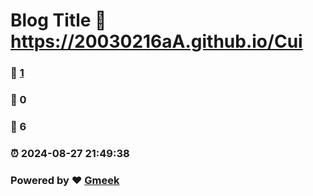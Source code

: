 # Blog Title :link: https://20030216aA.github.io/Cui 
### :page_facing_up: [1](https://20030216aA.github.io/Cui/tag.html) 
### :speech_balloon: 0 
### :hibiscus: 6 
### :alarm_clock: 2024-08-27 21:49:38 
### Powered by :heart: [Gmeek](https://github.com/Meekdai/Gmeek)
